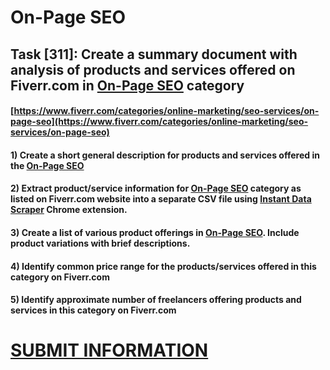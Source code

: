 # On-Page SEO
## Task [311]: Create a summary document with analysis of products and services offered on Fiverr.com in [On-Page SEO](https://www.fiverr.com/categories/online-marketing/seo-services/on-page-seo) category
#### [https://www.fiverr.com/categories/online-marketing/seo-services/on-page-seo](https://www.fiverr.com/categories/online-marketing/seo-services/on-page-seo)
#### 1) Create a short general description for products and services offered in the [On-Page SEO](https://www.fiverr.com/categories/online-marketing/seo-services/on-page-seo)
#### 2) Extract product/service information for [On-Page SEO](https://www.fiverr.com/categories/online-marketing/seo-services/on-page-seo) category as listed on Fiverr.com website into a separate CSV file using [Instant Data Scraper](https://chrome.google.com/webstore/detail/instant-data-scraper/ofaokhiedipichpaobibbnahnkdoiiah) Chrome extension.
#### 3) Create a list of various product offerings in [On-Page SEO](https://www.fiverr.com/categories/online-marketing/seo-services/on-page-seo). Include product variations with brief descriptions.
#### 4) Identify common price range for the products/services offered in this category on Fiverr.com
#### 5) Identify approximate number of freelancers offering products and services in this category on Fiverr.com

# [SUBMIT INFORMATION](https://forms.office.com/r/8AEKjkLxKG)
